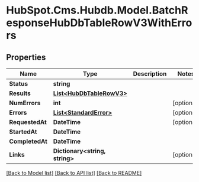 # HubSpot.Cms.Hubdb.Model.BatchResponseHubDbTableRowV3WithErrors

## Properties

Name | Type | Description | Notes
------------ | ------------- | ------------- | -------------
**Status** | **string** |  | 
**Results** | [**List&lt;HubDbTableRowV3&gt;**](HubDbTableRowV3.md) |  | 
**NumErrors** | **int** |  | [optional] 
**Errors** | [**List&lt;StandardError&gt;**](StandardError.md) |  | [optional] 
**RequestedAt** | **DateTime** |  | [optional] 
**StartedAt** | **DateTime** |  | 
**CompletedAt** | **DateTime** |  | 
**Links** | **Dictionary&lt;string, string&gt;** |  | [optional] 

[[Back to Model list]](../README.md#documentation-for-models) [[Back to API list]](../README.md#documentation-for-api-endpoints) [[Back to README]](../README.md)

